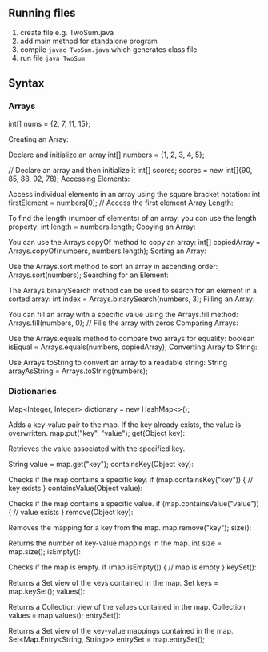 ## Running files

<!-- Steps for compiling and running program -->

1. create file e.g. TwoSum.java
2. add main method for standalone program
2. compile `javac TwoSum.java` which generates class file
3. run file `java TwoSum`


## Syntax

### Arrays 

int[] nums = {2, 7, 11, 15};

Creating an Array:

Declare and initialize an array
int[] numbers = {1, 2, 3, 4, 5};

// Declare an array and then initialize it
int[] scores;
scores = new int[]{90, 85, 88, 92, 78};
Accessing Elements:

Access individual elements in an array using the square bracket notation:
int firstElement = numbers[0]; // Access the first element
Array Length:

To find the length (number of elements) of an array, you can use the length property:
int length = numbers.length;
Copying an Array:

You can use the Arrays.copyOf method to copy an array:
int[] copiedArray = Arrays.copyOf(numbers, numbers.length);
Sorting an Array:

Use the Arrays.sort method to sort an array in ascending order:
Arrays.sort(numbers);
Searching for an Element:

The Arrays.binarySearch method can be used to search for an element in a sorted array:
int index = Arrays.binarySearch(numbers, 3);
Filling an Array:

You can fill an array with a specific value using the Arrays.fill method:
Arrays.fill(numbers, 0); // Fills the array with zeros
Comparing Arrays:

Use the Arrays.equals method to compare two arrays for equality:
boolean isEqual = Arrays.equals(numbers, copiedArray);
Converting Array to String:

Use Arrays.toString to convert an array to a readable string:
String arrayAsString = Arrays.toString(numbers);

### Dictionaries 

Map<Integer, Integer> dictionary = new HashMap<>();

Adds a key-value pair to the map. If the key already exists, the value is overwritten.
map.put("key", "value");
get(Object key):

Retrieves the value associated with the specified key.

String value = map.get("key");
containsKey(Object key):

Checks if the map contains a specific key.
if (map.containsKey("key")) {
    // key exists
}
containsValue(Object value):

Checks if the map contains a specific value.
if (map.containsValue("value")) {
    // value exists
}
remove(Object key):

Removes the mapping for a key from the map.
map.remove("key");
size():

Returns the number of key-value mappings in the map.
int size = map.size();
isEmpty():

Checks if the map is empty.
if (map.isEmpty()) {
    // map is empty
}
keySet():

Returns a Set view of the keys contained in the map.
Set<String> keys = map.keySet();
values():

Returns a Collection view of the values contained in the map.
Collection<String> values = map.values();
entrySet():

Returns a Set view of the key-value mappings contained in the map.
Set<Map.Entry<String, String>> entrySet = map.entrySet();
